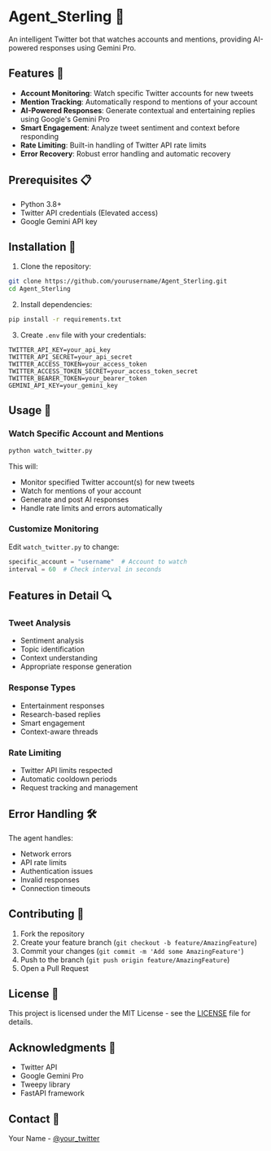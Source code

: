 # Agent_Sterling 🤖

An intelligent Twitter bot that watches accounts and mentions, providing AI-powered responses using Gemini Pro.

## Features 🌟

- **Account Monitoring**: Watch specific Twitter accounts for new tweets
- **Mention Tracking**: Automatically respond to mentions of your account
- **AI-Powered Responses**: Generate contextual and entertaining replies using Google's Gemini Pro
- **Smart Engagement**: Analyze tweet sentiment and context before responding
- **Rate Limiting**: Built-in handling of Twitter API rate limits
- **Error Recovery**: Robust error handling and automatic recovery

## Prerequisites 📋

- Python 3.8+
- Twitter API credentials (Elevated access)
- Google Gemini API key

## Installation 🔧

1. Clone the repository:
```bash
git clone https://github.com/yourusername/Agent_Sterling.git
cd Agent_Sterling
```

2. Install dependencies:
```bash
pip install -r requirements.txt
```

3. Create `.env` file with your credentials:
```env
TWITTER_API_KEY=your_api_key
TWITTER_API_SECRET=your_api_secret
TWITTER_ACCESS_TOKEN=your_access_token
TWITTER_ACCESS_TOKEN_SECRET=your_access_token_secret
TWITTER_BEARER_TOKEN=your_bearer_token
GEMINI_API_KEY=your_gemini_key
```

## Usage 🚀

### Watch Specific Account and Mentions

```python
python watch_twitter.py
```

This will:
- Monitor specified Twitter account(s) for new tweets
- Watch for mentions of your account
- Generate and post AI responses
- Handle rate limits and errors automatically

### Customize Monitoring

Edit `watch_twitter.py` to change:
```python
specific_account = "username"  # Account to watch
interval = 60  # Check interval in seconds
```

## Features in Detail 🔍

### Tweet Analysis
- Sentiment analysis
- Topic identification
- Context understanding
- Appropriate response generation

### Response Types
- Entertainment responses
- Research-based replies
- Smart engagement
- Context-aware threads

### Rate Limiting
- Twitter API limits respected
- Automatic cooldown periods
- Request tracking and management

## Error Handling 🛠️

The agent handles:
- Network errors
- API rate limits
- Authentication issues
- Invalid responses
- Connection timeouts

## Contributing 🤝

1. Fork the repository
2. Create your feature branch (`git checkout -b feature/AmazingFeature`)
3. Commit your changes (`git commit -m 'Add some AmazingFeature'`)
4. Push to the branch (`git push origin feature/AmazingFeature`)
5. Open a Pull Request

## License 📄

This project is licensed under the MIT License - see the [LICENSE](LICENSE) file for details.

## Acknowledgments 👏

- Twitter API
- Google Gemini Pro
- Tweepy library
- FastAPI framework

## Contact 📧

Your Name - [@your_twitter](https://twitter.com/your_twitter)

